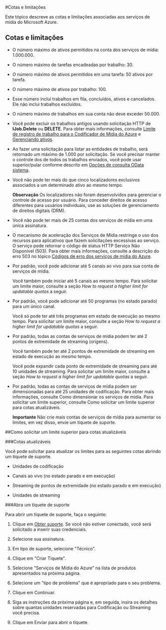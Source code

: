 <properties 
	pageTitle="Cotas e limitações dos Serviços de Mídia" 
	description="Este tópico descreve as cotas e limitações associadas aos Serviços de Mídia do Microsoft Azure." 
	services="media-services" 
	documentationCenter="" 
	authors="Juliako" 
	manager="dwrede" />

<tags 
	ms.service="media-services" 
	ms.devlang="" 
	ms.topic="article" 
	ms.tgt_pltfrm="" 
	ms.workload="media" 
	ms.date="01/23/2015" 
	ms.author="juliako" />

#Cotas e limitações

Este tópico descreve as cotas e limitações associadas aos serviços de mídia do Microsoft Azure.

## Cotas e limitações

- O número máximo de ativos permitidos na conta dos serviços de mídia: 1.000.000. 

- O número máximo de tarefas encadeadas por trabalho: 30.

- O número máximo de ativos permitidos em uma tarefa: 50 ativos por tarefa.
 
- O número máximo de ativos por trabalho: 100.
 
- Esse número inclui trabalhos em fila, concluídos, ativos e cancelados. Ele não inclui trabalhos excluídos.
 
- O número máximo de trabalhos em sua conta não deve exceder 50.000.
 
- Você pode excluir os trabalhos antigos usando solicitação HTTP de **IJob.Delete** ou **DELETE**. Para obter mais informações, consulte [Limite de registro de trabalho para o Codificador de Mídia do Azure](http://blogs.msdn.com/b/randomnumber/archive/2014/05/05/job-record-limit-for-windows-azure-media-encoder.aspx) e [Gerenciando ativos](https://msdn.microsoft.com/library/azure/dn642436.aspx). 
 
- Ao fazer uma solicitação para listar as entidades de trabalho, será retornado um máximo de 1.000 por solicitação. Se você precisar manter o controle dos de todos os trabalhos enviados, você pode usar superior/pular conforme descrito em [Opções de consulta OData sistema](http://msdn.microsoft.com/library/gg309461.aspx).  


- Você não pode ter mais do que cinco localizadores exclusivos associados a um determinado ativo ao mesmo tempo. 
	
	**Observação**
	Os localizadores não foram desenvolvidos para gerenciar o controle de acesso por usuário. Para conceder direitos de acesso diferentes para usuários individuais, use as soluções de gerenciamento de direitos digitais (DRM).

- Você não pode ter mais de 25 contas dos serviços de mídia em uma única assinatura.

- O mecanismo de aceleração dos Serviços de Mídia restringe o uso dos recursos para aplicativos que fazem solicitações excessivas ao serviço. O serviço pode retornar o código de status HTTP Serviço Não Disponível (503). Para obter mais informações, consulte a descrição do erro 503 no tópico [Códigos de erro dos serviços de mídia do Azure](http://msdn.microsoft.com/library/azure/dn168949.aspx).

- Por padrão, você pode adicionar até 5 canais ao vivo para sua conta de serviços de mídia. 

	Você também pode iniciar até 5 canais ao mesmo tempo. Para solicitar um limite maior, consulte a seção *How to request a higher limit for updatable quotas* a seguir.

- Por padrão, você pode adicionar até 50 programas (no estado parado) para um único canal. 

	Você só pode ter até três programas em estado de execução ao mesmo tempo. Para solicitar um limite maior, consulte a seção *How to request a higher limit for updatable quotas* a seguir.

- Por padrão, todas as contas de serviços de mídia podem ter até 2 pontos de extremidade de streaming (origens). 

	Você também pode ter até 2 pontos de extremidade de streaming em estado de execução ao mesmo tempo.

	Você pode expandir cada ponto de extremidade de streaming para até 10 unidades de streaming. Para solicitar um limite maior, consulte a seção *How to request a higher limit for updatable quotas* a seguir.


- Por padrão, todas as contas de serviços de mídia podem ser dimensionadas para até 25 unidades de codificação. Para obter mais informações, consulte Como dimensionar os serviços de mídia. Para solicitar um limite superior, consulte Como solicitar um limite superior para cotas atualizáveis.
	
	**Importante**
	Não crie mais contas de serviços de mídia para aumentar os limites, em vez disso, envie um tíquete de suporte.

##Como solicitar um limite superior para cotas atualizáveis

###Cotas atualizáveis

Você pode solicitar para atualizar os limites para as seguintes cotas abrindo um tíquete de suporte.
- Unidades de codificação

- Canais ao vivo (no estado parado e em execução)
 
- Streaming de pontos de extremidade (no estado parado e em execução)
 
- Unidades de streaming

###Abra um tíquete de suporte

Para abrir um tíquete de suporte, faça o seguinte:

1. Clique em [Obter suporte](https://manage.windowsazure.com/?getsupport=true). Se você não estiver conectado, você será solicitado a inserir suas credenciais.

1. Selecione sua assinatura.
 
1. Em tipo de suporte, selecione "Técnico".
 
1. Clique em "Criar Tíquete". 
 
1. Selecione "Serviços de Mídia do Azure" na lista de produtos apresentados na próxima página.
 
1. Selecione um "tipo de problema" que é apropriado para o seu problema.
 
1. Clique em Continuar.
 
1. Siga as instruções da próxima página e, em seguida, insira os detalhes sobre quantas unidades reservadas para Codificação ou Streaming você precisa. 
 
1. Clique em Enviar para abrir o tíquete.
 

<!--HONumber=52-->